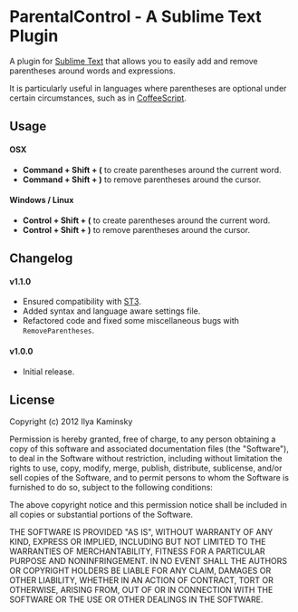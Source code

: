 # ParentalControl - A Sublime Text Plugin #

A plugin for [Sublime Text](http://www.sublimetext.com/) that allows you to easily add and remove parentheses around words and expressions.

It is particularly useful in languages where parentheses are optional under certain circumstances, such as in [CoffeeScript](http://www.coffeescript.org/).

## Usage ##

#### OSX ####

* **Command + Shift + (** to create parentheses around the current word.
* **Command + Shift + )** to remove parentheses around the cursor.

#### Windows / Linux ####

* **Control + Shift + (** to create parentheses around the current word.
* **Control + Shift + )** to remove parentheses around the cursor.

## Changelog ##

#### v1.1.0 ####

* Ensured compatibility with [ST3](http://www.sublimetext.com/3).
* Added syntax and language aware settings file.
* Refactored code and fixed some miscellaneous bugs with `RemoveParentheses`.

#### v1.0.0 ####

* Initial release.

## License ##

Copyright (c) 2012 Ilya Kaminsky

Permission is hereby granted, free of charge, to any person obtaining a copy of this software and associated documentation files (the "Software"), to deal in the Software without restriction, including without limitation the rights to use, copy, modify, merge, publish, distribute, sublicense, and/or sell copies of the Software, and to permit persons to whom the Software is furnished to do so, subject to the following conditions:

The above copyright notice and this permission notice shall be included in all copies or substantial portions of the Software.

THE SOFTWARE IS PROVIDED "AS IS", WITHOUT WARRANTY OF ANY KIND, EXPRESS OR IMPLIED, INCLUDING BUT NOT LIMITED TO THE WARRANTIES OF MERCHANTABILITY, FITNESS FOR A PARTICULAR PURPOSE AND NONINFRINGEMENT. IN NO EVENT SHALL THE AUTHORS OR COPYRIGHT HOLDERS BE LIABLE FOR ANY CLAIM, DAMAGES OR OTHER LIABILITY, WHETHER IN AN ACTION OF CONTRACT, TORT OR OTHERWISE, ARISING FROM, OUT OF OR IN CONNECTION WITH THE SOFTWARE OR THE USE OR OTHER DEALINGS IN THE SOFTWARE.
